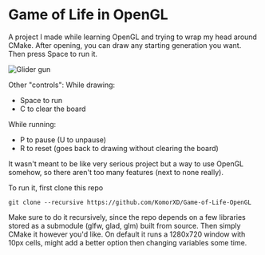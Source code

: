 # Game of Life in OpenGL
A project I made while learning OpenGL and trying to wrap my head around CMake.
After opening, you can draw any starting generation you want. Then press Space to run it.

![Glider gun](https://gfycat.com/thornywarmbluebird)

Other "controls":
While drawing:

 - Space to run
 - C to clear the board

While running:

 - P to pause (U to unpause)
 - R to reset (goes back to drawing without clearing the board)

It wasn't meant to be like very serious project but a way to use OpenGL somehow, so there aren't too many features (next to none really).

To run it, first clone this repo

    git clone --recursive https://github.com/KomorXD/Game-of-Life-OpenGL
   
Make sure to do it recursively, since the repo depends on a few libraries stored as a submodule (glfw, glad, glm) built from source.
Then simply CMake it however you'd like.
On default it runs a 1280x720 window with 10px cells, might add a better option then changing variables some time.

